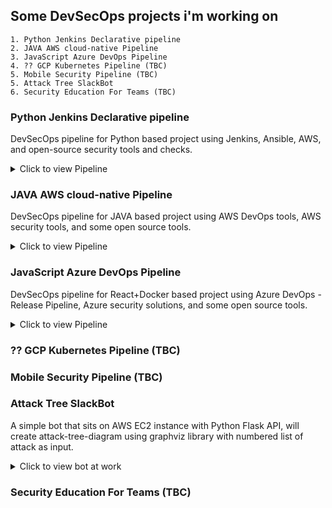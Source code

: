 ## Some DevSecOps projects i'm working on

```
1. Python Jenkins Declarative pipeline
2. JAVA AWS cloud-native Pipeline
3. JavaScript Azure DevOps Pipeline
4. ?? GCP Kubernetes Pipeline (TBC)
5. Mobile Security Pipeline (TBC)
5. Attack Tree SlackBot
6. Security Education For Teams (TBC)
```


### Python Jenkins Declarative pipeline
DevSecOps pipeline for Python based project using Jenkins, Ansible, AWS, and open-source security tools and checks.
<details>
  <summary>Click to view Pipeline</summary>
  
  ![pipeline](https://user-images.githubusercontent.com/11514346/71473164-e57a5500-27cd-11ea-97cb-3c25f0266407.JPG)
  
</details>

### JAVA AWS cloud-native Pipeline
DevSecOps pipeline for JAVA based project using AWS DevOps tools, AWS security tools, and some open source tools.
<details>
  <summary>Click to view Pipeline</summary>
  
  ![AWS_Code_Pipeline](https://user-images.githubusercontent.com/11514346/73794262-f68c8d80-479f-11ea-93a4-c2a53bd2932c.png)

</details>

### JavaScript Azure DevOps Pipeline
DevSecOps pipeline for React+Docker based project using Azure DevOps - Release Pipeline, Azure security solutions, and some open source tools.
<details>
  <summary>Click to view Pipeline</summary>
  
  ![azure_devops2](https://user-images.githubusercontent.com/11514346/73614730-9fe54f00-45f9-11ea-9428-9872ed98baf1.png)

</details>

### ?? GCP Kubernetes Pipeline (TBC)

### Mobile Security Pipeline (TBC)

### Attack Tree SlackBot
A simple bot that sits on AWS EC2 instance with Python Flask API, will create attack-tree-diagram using graphviz library with numbered list of attack as input.
<details>
  <summary>Click to view bot at work</summary>
  
  ![slackbot](https://user-images.githubusercontent.com/11514346/73794522-8df1e080-47a0-11ea-8a62-6b646f72e334.PNG)

</details>

### Security Education For Teams (TBC)

